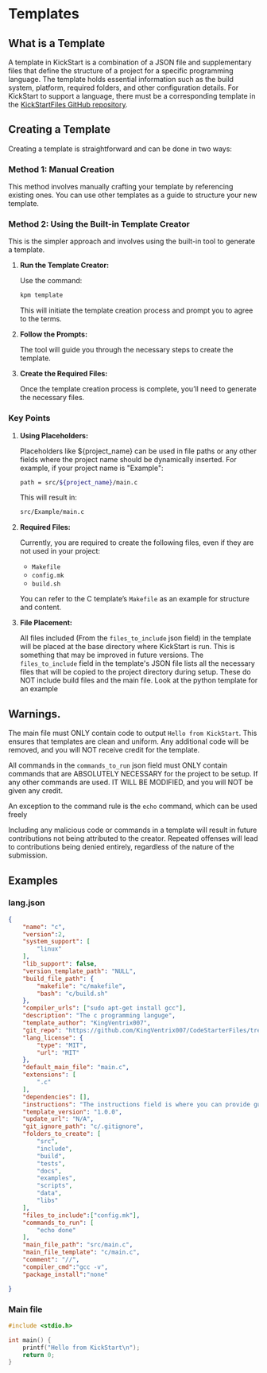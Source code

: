 # Templates

## What is a Template

A template in KickStart is a combination of a JSON file and supplementary files that define the structure of a project for a specific programming language. The template holds essential information such as the build system, platform, required folders, and other configuration details. For KickStart to support a language, there must be a corresponding template in the [KickStartFiles GitHub repository](https://github.com/KingVentrix007/KickStartFiles/blob/main/langs/).



## Creating a Template
Creating a template is straightforward and can be done in two ways:

### Method 1: Manual Creation
This method involves manually crafting your template by referencing existing ones. You can use other templates as a guide to structure your new template.
### Method 2: Using the Built-in Template Creator
This is the simpler approach and involves using the built-in tool to generate a template.

1. **Run the Template Creator:**

    Use the command:
    ```bash
    kpm template
    ```
    This will initiate the template creation process and prompt you to agree to the terms.

2. **Follow the Prompts:**

    The tool will guide you through the necessary steps to create the template.

3. **Create the Required Files:**

    Once the template creation process is complete, you’ll need to generate the necessary files.

### Key Points
1. **Using Placeholders:**

    Placeholders like ${project_name} can be used in file paths or any other fields where the project name should be dynamically inserted. 
    For example, if your project name is "Example":
    ```bash
    path = src/${project_name}/main.c
    ```
    This will result in:
    ```bash
    src/Example/main.c
    ```
2. **Required Files:**

    Currently, you are required to create the following files, even if they are not used in your project:
    - `Makefile`
    - `config.mk`
    - `build.sh`
    
    You can refer to the C template’s `Makefile` as an example for structure and content.

3. **File Placement:**

    All files included (From the `files_to_include` json field) in the template will be placed at the base directory where KickStart is run. This is something that may be improved in future versions.
    The `files_to_include` field in the template's JSON file lists all the necessary files that will be copied to the project directory during setup. These do NOT include build files and the main file. Look at the python template for an example

## Warnings.
The main file must ONLY contain code to output `Hello from KickStart`. This ensures that templates are clean and uniform. Any additional code will be removed, and you will NOT receive credit for the template.

All commands in the `commands_to_run` json field must ONLY contain commands that are ABSOLUTELY NECESSARY for the project to be setup. If any other commands are used. IT WILL BE MODIFIED, and you will NOT be given any credit.

An exception to the command rule is the `echo` command, which can be used freely

Including any malicious code or commands in a template will result in future contributions not being attributed to the creator. Repeated offenses will lead to contributions being denied entirely, regardless of the nature of the submission.

## Examples
### lang.json
```json
{
    "name": "c",
    "version":2,
    "system_support": [
        "linux"
    ],
    "lib_support": false,
    "version_template_path": "NULL",
    "build_file_path": {
        "makefile": "c/makefile",
        "bash": "c/build.sh"
    },
    "compiler_urls": ["sudo apt-get install gcc"],
    "description": "The c programming languge",
    "template_author": "KingVentrix007",
    "git_repo": "https://github.com/KingVentrix007/CodeStarterFiles/tree/main/langs/",
    "lang_license": {
        "type": "MIT",
        "url": "MIT"
    },
    "default_main_file": "main.c",
    "extensions": [
        ".c"
    ],
    "dependencies": [],
    "instructions": "The instructions field is where you can provide guidance for users setting up the project, such as dependencies or steps required before compiling.",
    "template_version": "1.0.0",
    "update_url": "N/A",
    "git_ignore_path": "c/.gitignore",
    "folders_to_create": [
        "src",
        "include",
        "build",
        "tests",
        "docs",
        "examples",
        "scripts",
        "data",
        "libs"
    ],
    "files_to_include":["config.mk"],
    "commands_to_run": [
        "echo done"
    ],
    "main_file_path": "src/main.c",
    "main_file_template": "c/main.c",
    "comment": "//",
    "compiler_cmd":"gcc -v",
    "package_install":"none" 

}
```
###  Main file
```c
#include <stdio.h>

int main() {
    printf("Hello from KickStart\n");
    return 0;
}
```